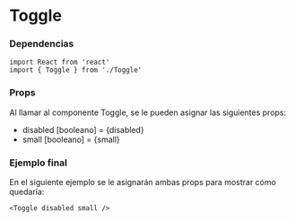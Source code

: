 # Toggle

### Dependencias

```react
import React from 'react'
import { Toggle } from './Toggle'
```

### Props

Al llamar al componente Toggle, se le pueden asignar las siguientes props:

- disabled [booleano] = {disabled}
- small [booleano] = {small}

### Ejemplo final

En el siguiente ejemplo se le asignarán ambas props para mostrar cómo quedaría:

```react
<Toggle disabled small />
```
